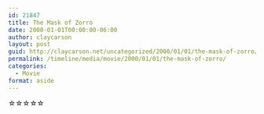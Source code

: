 ```yaml
---
id: 21847
title: The Mask of Zorro
date: 2000-01-01T00:00:00-06:00
author: claycarson
layout: post
guid: http://claycarson.net/uncategorized/2000/01/01/the-mask-of-zorro/
permalink: /timeline/media/movie/2000/01/01/the-mask-of-zorro/
categories:
  - Movie
format: aside
---
```

<div class="media-details"></div>

<div class="media-creator"></div>

<div class="media-rating">☆☆☆☆☆</div>